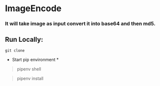 # ImageEncode
### It will take image as input convert it into base64 and then md5.
## Run Locally:
 <code>git clone </code>
 * Start pip environment *
  > pipenv shell
  
  > pipenv install
